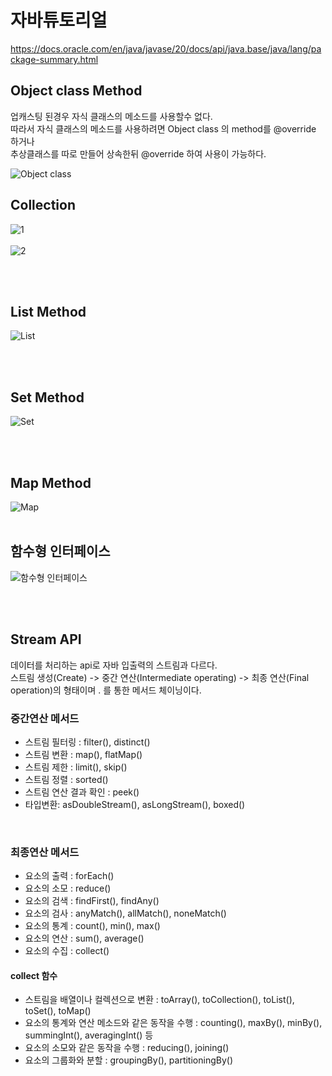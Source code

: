 # 자바튜토리얼

https://docs.oracle.com/en/java/javase/20/docs/api/java.base/java/lang/package-summary.html

## Object class Method
업캐스팅 된경우 자식 클래스의 메소드를 사용할수 없다.<br>
따라서 자식 클래스의 메소드를 사용하려면 Object class 의 method를 @override 하거나<br>
추상클래스를 따로 만들어 상속한뒤 @override 하여 사용이 가능하다.<br>

![Object class](https://github.com/jeongwwon/JAVA-tutorial/assets/104192273/9cda50ac-7f1f-4bab-8d3f-a89a3ee7606b)



## Collection

![1](https://github.com/jeongwwon/JAVA-tutorial/assets/104192273/728cfa22-9f15-4be7-bd89-73a2a33a6da9)
<br><br>
![2](https://github.com/jeongwwon/JAVA-tutorial/assets/104192273/a3bbaf0d-6202-4c1b-be66-5980833b2206)

<br><br>
## List Method

![List](https://github.com/jeongwwon/JAVA-tutorial/assets/104192273/af8f1a5c-ddb0-482f-a927-1281990a978b)

<br><br>

## Set Method
![Set](https://github.com/jeongwwon/JAVA-tutorial/assets/104192273/5309eeb2-d96f-44f5-8c22-06d1be0dc798)

<br><br>

## Map Method

![Map](https://github.com/jeongwwon/JAVA-tutorial/assets/104192273/f27820ea-bea2-4c45-9054-d842c5621216)
<br><br>
## 함수형 인터페이스
![함수형 인터페이스](https://github.com/jeongwwon/JAVA-tutorial/assets/104192273/caf36008-3daa-495c-b432-bec375732e82)

<br><br>

## Stream API
데이터를 처리하는 api로 자바 입출력의 스트림과 다르다.<br>
스트림 생성(Create) -> 중간 연산(Intermediate operating) -> 최종 연산(Final operation)의 형태이며 . 를 통한 메서드 체이닝이다.<br>
### 중간연산 메서드
<ul>
<li>스트림 필터링 : filter(), distinct()</li>
<li>스트림 변환 : map(), flatMap()</li>
<li>스트림 제한 : limit(), skip()</li>
<li>스트림 정렬 : sorted()</li>
<li>스트림 연산 결과 확인 : peek()</li>
<li>타입변환: asDoubleStream(), asLongStream(), boxed()</li>
  </ul>
<br>

### 최종연산 메서드
<ul>
  <li>요소의 출력 : forEach()</li>
<li>요소의 소모 : reduce()</li>
<li>요소의 검색 : findFirst(), findAny()</li>
<li>요소의 검사 : anyMatch(), allMatch(), noneMatch()</li>
<li>요소의 통계 : count(), min(), max()</li>
<li>요소의 연산 : sum(), average()</li>
<li>요소의 수집 : collect()</li>
</ul>

#### collect 함수
<ul>
<li>스트림을 배열이나 컬렉션으로 변환 : toArray(), toCollection(), toList(), toSet(), toMap()</li>
<li>요소의 통계와 연산 메소드와 같은 동작을 수행 : counting(), maxBy(), minBy(), summingInt(), averagingInt() 등</li>
<li>요소의 소모와 같은 동작을 수행 : reducing(), joining()</li>
<li>요소의 그룹화와 분할 : groupingBy(), partitioningBy()</li>
</ul>
